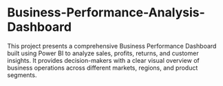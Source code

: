 # Business-Performance-Analysis-Dashboard
This project presents a comprehensive Business Performance Dashboard built using Power BI to analyze sales, profits, returns, and customer insights. It provides decision-makers with a clear visual overview of business operations across different markets, regions, and product segments.
